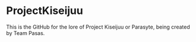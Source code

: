 # ProjectKiseijuu
This is the GitHub for the lore of Project Kiseijuu or Parasyte, being created by Team Pasas.
